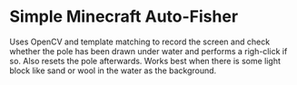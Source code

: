 # Simple Minecraft Auto-Fisher

Uses OpenCV and template matching to record the screen and check whether the pole has been drawn under water and performs a righ-click if so. Also resets the pole afterwards.
Works best when there is some light block like sand or wool in the water as the background.

